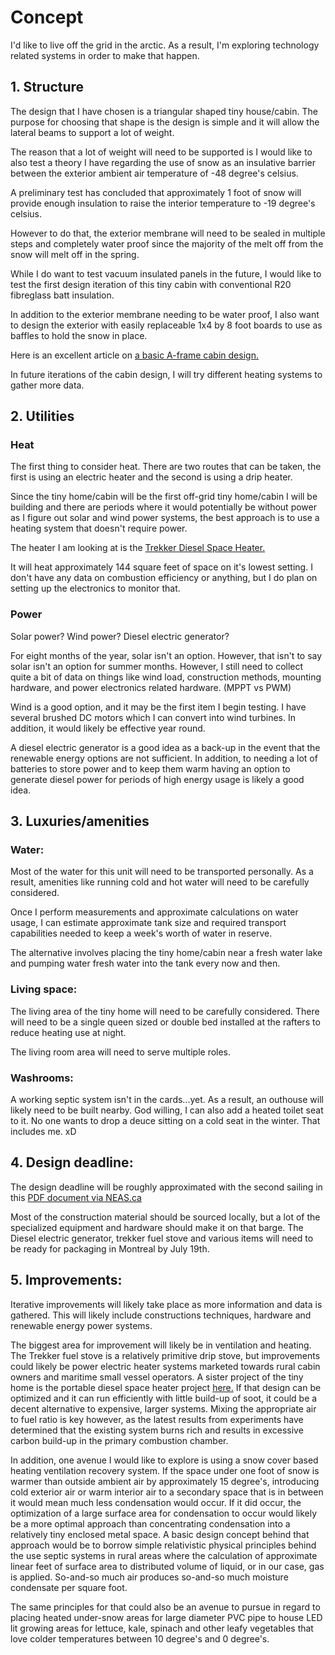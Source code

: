 <!-- TITLE: Arctic Tiny House -->
<!-- SUBTITLE: A quick summary of Arctic Tiny House -->

# Concept
I'd like to live off the grid in the arctic. As a result, I'm exploring technology related systems in order to make that happen.

## 1. Structure
The design that I have chosen is a triangular shaped tiny house/cabin. The purpose for choosing that shape is the design is simple and it will allow the lateral beams to support a lot of weight.

The reason that a lot of weight will need to be supported is I would like to also test a theory I have regarding the use of snow as an insulative barrier between the exterior ambient air temperature of -48 degree's celsius.

A preliminary test has concluded that approximately 1 foot of snow will provide enough insulation to raise the interior temperature to -19 degree's celsius.

However to do that, the exterior membrane will need to be sealed in multiple steps and completely water proof since the majority of the melt off from the snow will melt off in the spring.

While I do want to test vacuum insulated panels in the future, I would like to test the first design iteration of this tiny cabin with conventional R20 fibreglass batt insulation.

In addition to the exterior membrane needing to be water proof, I also want to design the exterior with easily replaceable 1x4 by 8 foot boards to use as baffles to hold the snow in place.

Here is an excellent article on [a basic A-frame cabin design.](http://www.homedesigninteriors.com/how-to-build-an-a-frame-tiny-house-cabin.html)

In future iterations of the cabin design, I will try different heating systems to gather more data.

## 2. Utilities

### Heat
The first thing to consider heat. There are two routes that can be taken, the first is using an electric heater and the second is using a drip heater.

Since the tiny home/cabin will be the first off-grid tiny home/cabin I will be building and there are periods where it would potentially be without power as I figure out solar and wind power systems, the best approach is to use a heating system that doesn't require power.

The heater I am looking at is the [Trekker Diesel Space Heater.](https://www.portablespaceheater.ca/trekker/)

It will heat approximately 144 square feet of space on it's lowest setting. I don't have any data on combustion efficiency or anything, but I do plan on setting up the electronics to monitor that.

### Power
Solar power? Wind power? Diesel electric generator?

For eight months of the year, solar isn't an option. However, that isn't to say solar isn't an option for summer months. However, I still need to collect quite a bit of data on things like wind load, construction methods, mounting hardware, and power electronics related hardware. (MPPT vs PWM)

Wind is a good option, and it may be the first item I begin testing. I have several brushed DC motors which I can convert into wind turbines. In addition, it would likely be effective year round.

A diesel electric generator is a good idea as a back-up in the event that the renewable energy options are not sufficient. In addition, to needing a lot of batteries to store power and to keep them warm having an option to generate diesel power for periods of high energy usage is likely a good idea.

## 3. Luxuries/amenities

### Water:
Most of the water for this unit will need to be transported personally. As a result, amenities like running cold and hot water will need to be carefully considered.

Once I perform measurements and approximate calculations on water usage, I can estimate approximate tank size and required transport capabilities needed to keep a week's worth of water in reserve.

The alternative involves placing the tiny home/cabin near a fresh water lake and pumping water fresh water into the tank every now and then.

### Living space:
The living area of the tiny home will need to be carefully considered. There will need to be a single queen sized or double bed installed at the rafters to reduce heating use at night.

The living room area will need to serve multiple roles.

### Washrooms:
A working septic system isn't in the cards...yet. As a result, an outhouse will likely need to be built nearby. God willing, I can also add a heated toilet seat to it. No one wants to drop a deuce sitting on a cold seat in the winter. That includes me. xD

## 4. Design deadline:
The design deadline will be roughly approximated with the second sailing in this [PDF document via NEAS.ca](https://neas.ca/wp-content/uploads/sailing_schedule.pdf)

Most of the construction material should be sourced locally, but a lot of the specialized equipment and hardware should make it on that barge. The Diesel electric generator, trekker fuel stove and various items will need to be ready for packaging in Montreal by July 19th.

## 5. Improvements:
Iterative improvements will likely take place as more information and data is gathered. This will likely include constructions techniques, hardware and renewable energy power systems.

The biggest area for improvement will likely be in ventilation and heating. The Trekker fuel stove is a relatively primitive drip stove, but improvements could likely be power electric heater systems marketed towards rural cabin owners and maritime small vessel operators. A sister project of the tiny home is the portable diesel space heater project [here.](http://wiki.arctichominid.ca/diesel-space-heater) If that design can be optimized and it can run efficiently with little build-up of soot, it could be a decent alternative to expensive, larger systems. Mixing the appropriate air to fuel ratio is key however, as the latest results from experiments have determined that the existing system burns rich and results in excessive carbon build-up in the primary combustion chamber.

In addition, one avenue I would like to explore is using a snow cover based heating ventilation recovery system. If the space under one foot of snow is warmer than outside ambient air by approximately 15 degree's, introducing cold exterior air or warm interior air to a secondary space that is in between it would mean much less condensation would occur. If it did occur, the optimization of a large surface area for condensation to occur would likely be a more optimal approach than concentrating condensation into a relatively tiny enclosed metal space. A basic design concept behind that approach would be to borrow simple relativistic physical principles behind the use septic systems in rural areas where the calculation of approximate linear feet of surface area to distributed volume of liquid, or in our case, gas is applied. So-and-so much air produces so-and-so much moisture condensate per square foot.

The same principles for that could also be an avenue to pursue in regard to placing heated under-snow areas for large diameter PVC pipe to house LED lit growing areas for lettuce, kale, spinach and other leafy vegetables that love colder temperatures between 10 degree's and 0 degree's.